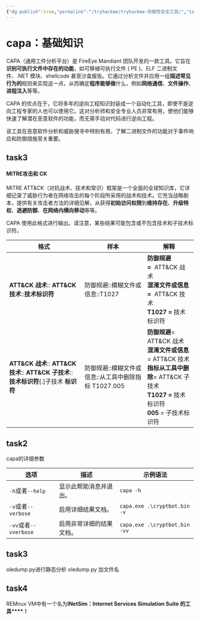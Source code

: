 ```yaml
---
{"dg-publish":true,"permalink":"/tryhackme/tryhackme-防御性安全工具/","tags":["#应急响应","#tryhackme"]}
---
```



# capa：基础知识
CAPA（通用工件分析平台）是 FireEye Mandiant 团队开发的一款工具。它旨在**识别可执行文件中存在的功能**，如可移植可执行文件 ( PE )、ELF 二进制文件、.NET 模块、shellcode 甚至沙盒报告。它通过分析文件并应用一组**描述常见行为的**规则来实现这一点，从而确定**程序能够做**什么，例如**网络通信**、**文件操作**、**进程注入**等等。

CAPA 的优点在于，它将多年的逆向工程知识封装成一个自动化工具，即使不是逆向工程专家的人也可以使用它。这对分析师和安全专业人员非常有用，使他们能够快速了解​​潜在恶意软件的功能，而无需手动对代码进行逆向工程。

该工具在恶意软件分析和威胁搜寻中特别有用，了解二进制文件的功能对于事件响应和防御措施至关重要。

## task3
#### MITRE攻击和 CK

MITRE ATT&CK（对抗战术、技术和常识）框架是一个全面的全球知识库，它详细记录了威胁行为者在网络攻击的每个阶段所采用的战术和技术。它充当战略剧本，提供有关攻击者方法的详细见解，从获得**初始访问权限**到**维持存在**、**升级特权**、**逃避防御**、**在网络内横向移动**等等。 

CAPA 使用此格式进行输出。请注意，某些结果可能包含或不包含技术和子技术标识符。

|格式|样本|解释|
|---|---|---|
|**ATT&CK 战术**:: **ATT&CK 技术**::**技术标识符**|防御规避::模糊文件或信息::T1027|**防御规避 =**  ATT&CK 战术  <br>**混淆文件或信息 =**  ATT&CK 技术  <br>**T1027 =** 技术标识符|
|**ATT&CK 战术**:: **ATT&CK 技术**:: **ATT&CK 子技术**::**技术标识符**[.]子技术 **标识符**|防御规避::模糊文件或信息::从工具中删除指标 T1027.005|**防御规避**= ATT&CK 战术  <br>**混淆文件或信息**= ATT&CK 技术  <br>**指标从工具中删除**= ATT&CK 子技术  <br>**T1027 =** 技术标识符  <br>**005** = 子技术标识符|
## task2
capa的详细参数


| 选项                  | 描述           | 示例语法                          |
| ------------------- | ------------ | ----------------------------- |
| `-h`或者`--help`      | 显示此帮助消息并退出。  | `capa -h`                     |
| `-v`或者`--verbose`   | 启用详细结果文档。    | `capa.exe .\cryptbot.bin -v`  |
| `-vv`或者`--vverbose` | 启用非常详细的结果文档。 | `capa.exe .\cryptbot.bin -vv` |
## task3
oledump.py进行静态分析
oledump.py 加文件名

## task4
REMnux VM中有一个名为**INetSim：Internet Services Simulation Suite 的工具****！**